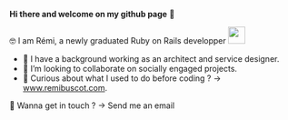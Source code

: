 **Hi there and welcome on my github page** 👋   


🤓 I am Rémi, a newly graduated Ruby on Rails developper <img src="https://raw.githubusercontent.com/lewagon/fullstack-images/master/uikit/logo.png" width="30" height="30">

- 💬 I have a background working as an architect and service designer.  
- 👯 I’m looking to collaborate on socially engaged projects.  
- 🌱 Curious about what I used to do before coding ? -> www.remibuscot.com. 

📩 Wanna get in touch ? -> Send me an email

